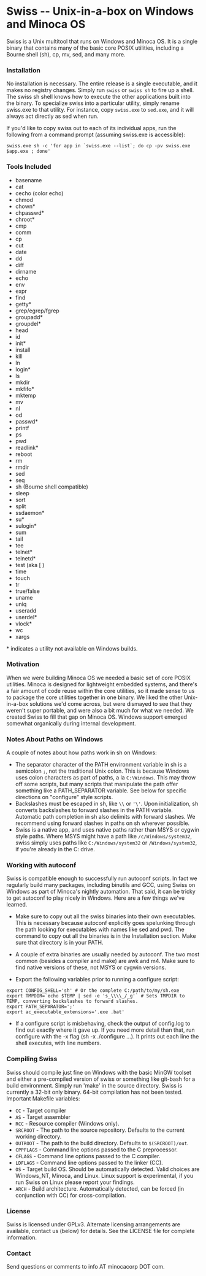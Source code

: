 # Swiss -- Unix-in-a-box on Windows and Minoca OS

Swiss is a Unix multitool that runs on Windows and Minoca OS. It is a single binary that contains many of the basic core POSIX utilities, including a Bourne shell (sh), cp, mv, sed, and many more.

### Installation
No installation is necessary. The entire release is a single executable, and it makes no registry changes. Simply run `swiss` or `swiss sh` to fire up a shell. The swiss sh shell knows how to execute the other applications built into the binary. To specialize swiss into a particular utility, simply rename swiss.exe to that utility. For instance, copy `swiss.exe` to `sed.exe`, and it will always act directly as sed when run.

If you'd like to copy swiss out to each of its individual apps, run the following from a command prompt (assuming swiss.exe is accessible):

```
swiss.exe sh -c 'for app in `swiss.exe --list`; do cp -pv swiss.exe $app.exe ; done'
```

### Tools Included
* basename
* cat
* cecho (color echo)
* chmod
* chown*
* chpasswd*
* chroot*
* cmp
* comm
* cp
* cut
* date
* dd
* diff
* dirname
* echo
* env
* expr
* find
* getty*
* grep/egrep/fgrep
* groupadd*
* groupdel*
* head
* id
* init*
* install
* kill
* ln
* login*
* ls
* mkdir
* mkfifo*
* mktemp
* mv
* nl
* od
* passwd*
* printf
* ps
* pwd
* readlink*
* reboot
* rm
* rmdir
* sed
* seq
* sh (Bourne shell compatible)
* sleep
* sort
* split
* ssdaemon*
* su*
* sulogin*
* sum
* tail
* tee
* telnet*
* telnetd*
* test (aka [ )
* time
* touch
* tr
* true/false
* uname
* uniq
* useradd
* userdel*
* vlock*
* wc
* xargs

\* indicates a utility not available on Windows builds.

### Motivation
When we were building Minoca OS we needed a basic set of core POSIX utilities. Minoca is designed for lightweight embedded systems, and there's a fair amount of code reuse within the core utilities, so it made sense to us to package the core utilities together in one binary. We liked the other Unix-in-a-box solutions we'd come across, but were dismayed to see that they weren't super portable, and were also a bit much for what we needed. We created Swiss to fill that gap on Minoca OS. Windows support emerged somewhat organically during internal development.

### Notes About Paths on Windows
A couple of notes about how paths work in sh on Windows:
   * The separator character of the PATH environment variable in sh is a semicolon `;`, not the traditional Unix colon. This is because Windows uses colon characters as part of paths, a la `C:\Windows`. This may throw off some scripts, but many scripts that manipulate the path offer something like a PATH_SEPARATOR variable. See below for specific directions on "configure" style scripts.
   * Backslashes must be escaped in sh, like `\\` or `'\'`. Upon initialization, sh converts backslashes to forward slashes in the PATH variable. Automatic path completion in sh also delimits with forward slashes. We recommend using forward slashes in paths on sh wherever possible.
   * Swiss is a native app, and uses native paths rather than MSYS or cygwin style paths. Where MSYS might have a path like `/c/Windows/system32`, swiss simply uses paths like `C:/Windows/system32` or `/Windows/system32`, if you're already in the C: drive.

### Working with autoconf
Swiss is compatible enough to successfully run autoconf scripts. In fact we regularly build many packages, including binutils and GCC, using Swiss on Windows as part of Minoca's nightly automation. That said, it can be tricky to get autoconf to play nicely in Windows. Here are a few things we've learned.

* Make sure to copy out all the swiss binaries into their own executables. This is necessary because autoconf explicitly goes spelunking through the path looking for executables with names like sed and pwd. The command to copy out all the binaries is in the Installation section. Make sure that directory is in your PATH.
* A couple of extra binaries are usually needed by autoconf. The two most common (besides a compiler and make) are awk and m4. Make sure to find native versions of these, not MSYS or cygwin versions.

* Export the following variables prior to running a configure script:
```
export CONFIG_SHELL='sh' # Or the complete C:/path/to/my/sh.exe
export TMPDIR=`echo $TEMP | sed -e 's_\\\\_/_g'` # Sets TMPDIR to TEMP, converting backslashes to forward slashes.
export PATH_SEPARATOR=';'
export ac_executable_extensions='.exe .bat'
```
* If a configure script is misbehaving, check the output of config.log to find out exactly where it gave up. If you need more detail than that, run configure with the -x flag (sh -x ./configure ...). It prints out each line the shell executes, with line numbers.

### Compiling Swiss
Swiss should compile just fine on Windows with the basic MinGW toolset and either a pre-compiled version of swiss or something like git-bash for a build environment. Simply run 'make' in the source directory. Swiss is currently a 32-bit only binary. 64-bit compilation has not been tested.
Important Makefile variables:
* `CC` - Target compiler
* `AS` - Target assembler
* `RCC` - Resource compiler (Windows only).
* `SRCROOT` - The path to the source repository. Defaults to the current working directory.
* `OUTROOT` - The path to the build directory. Defaults to `$(SRCROOT)/out`.
* `CPPFLAGS` - Command line options passed to the C preprocessor.
* `CFLAGS` - Command line options passed to the C compiler.
* `LDFLAGS` - Command line options passed to the linker (CC).
* `OS` - Target build OS. Should be automatically detected. Valid choices are Windows_NT, Minoca, and Linux. Linux support is experimental, if you run Swiss on Linux please report your findings.
* `ARCH` - Build architecture. Automatically detected, can be forced (in conjunction with CC) for cross-compilation.

### License
Swiss is licensed under GPLv3. Alternate licensing arrangements are available, contact us (below) for details. See the LICENSE file for complete information.

### Contact

Send questions or comments to info AT minocacorp DOT com.
